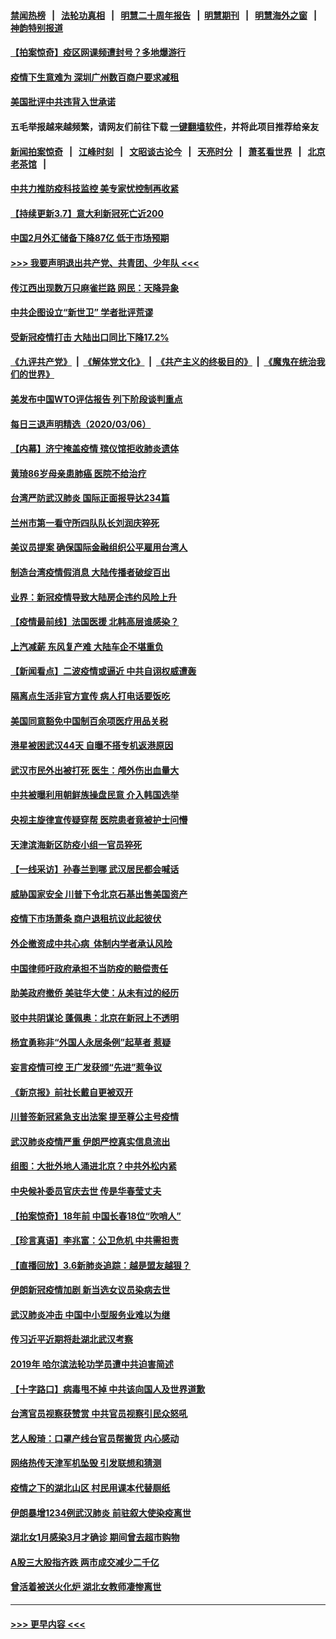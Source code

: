 #### [禁闻热榜](热点新闻.md?=0)  &nbsp;&nbsp;|&nbsp;&nbsp; [法轮功真相](https://github.com/gfw-breaker/truth/blob/master/README.md?=0) &nbsp;&nbsp;|&nbsp;&nbsp; [明慧二十周年报告](https://github.com/gfw-breaker/mh-reports/blob/master/README.md?=0) &nbsp;&nbsp;|&nbsp;&nbsp;[明慧期刊](https://github.com/gfw-breaker/mh-qikan) &nbsp;&nbsp;|&nbsp;&nbsp; [明慧海外之窗](https://github.com/gfw-breaker/mh-news/blob/master/README.md?=0) &nbsp;&nbsp;|&nbsp;&nbsp; [神韵特别报道](https://github.com/gfw-breaker/mh-news/blob/master/shenyun.md?=0)
#### [【拍案惊奇】疫区网课频遭封号？多地爆游行](../pages/nsc413/n11921679.md?t=03072131) 
#### [疫情下生意难为 深圳广州数百商户要求减租](../pages/nsc413/n11922392.md?t=03072131) 
#### [美国批评中共违背入世承诺](../pages/nsc413/n11922430.md?t=03072131) 
#### 五毛举报越来越频繁，请网友们前往下载 [一键翻墙软件](https://github.com/gfw-breaker/ssr-accounts)，并将此项目推荐给亲友
#### [新闻拍案惊奇](https://github.com/gfw-breaker/banned-news/blob/master/pages/link4.md) &nbsp;&nbsp;|&nbsp;&nbsp; [江峰时刻](https://github.com/gfw-breaker/banned-news/blob/master/pages/link4.md) &nbsp;&nbsp;|&nbsp;&nbsp; [文昭谈古论今](https://github.com/gfw-breaker/banned-news/blob/master/pages/link4.md) &nbsp;&nbsp;|&nbsp;&nbsp; [天亮时分](https://github.com/gfw-breaker/banned-news/blob/master/pages/link4.md) &nbsp;&nbsp;|&nbsp;&nbsp; [萧茗看世界](https://github.com/gfw-breaker/banned-news/blob/master/pages/link4.md) &nbsp;&nbsp;|&nbsp;&nbsp; [北京老茶馆](https://github.com/gfw-breaker/banned-news/blob/master/pages/link4.md) &nbsp;&nbsp;|&nbsp;&nbsp; 
#### [中共力推防疫科技监控 美专家忧控制再收紧](../pages/nsc413/n11922329.md?t=03072131) 
#### [【持续更新3.7】意大利新冠死亡近200](../pages/nsc413/n11921647.md?t=03072131) 
#### [中国2月外汇储备下降87亿 低于市场预期](../pages/nsc413/n11922091.md?t=03072131) 
#### [>>> 我要声明退出共产党、共青团、少年队 <<<](https://github.com/begood0513/goodnews/blob/master/quit/letter.md) 
#### [传江西出现数万只麻雀拦路 网民：天降异象](../pages/nsc413/n11922160.md?t=03072131) 
#### [中共企图设立“新世卫” 学者批评荒谬](../pages/nsc413/n11921839.md?t=03072131) 
#### [受新冠疫情打击 大陆出口同比下降17.2%](../pages/nsc413/n11921736.md?t=03072131) 
#### [《九评共产党》](https://github.com/begood0513/9ping.md/blob/master/README.md) &nbsp;|&nbsp; [《解体党文化》](../../../../jtdwh.md/blob/master/README.md)  &nbsp;|&nbsp; [《共产主义的终极目的》](../../../../gczydzjmd.md/blob/master/README.md) &nbsp;|&nbsp; [《魔鬼在统治我们的世界》](../../../../mgztzwmdsj.md/blob/master/README.md) 
#### [美发布中国WTO评估报告 列下阶段谈判重点](../pages/nsc413/n11921572.md?t=03072131) 
#### [每日三退声明精选（2020/03/06）](../pages/nsc413/n11921953.md?t=03072131) 
#### [【内幕】济宁掩盖疫情 殡仪馆拒收肺炎遗体](../pages/nsc413/n11917871.md?t=03072131) 
#### [黄琦86岁母亲患肺癌 医院不给治疗](../pages/nsc413/n11921840.md?t=03072131) 
#### [台湾严防武汉肺炎 国际正面报导达234篇](../pages/nsc413/n11921737.md?t=03072131) 
#### [兰州市第一看守所四队队长刘润庆猝死](../pages/nsc413/n11920358.md?t=03072131) 
#### [美议员提案 确保国际金融组织公平雇用台湾人](../pages/nsc413/n11921691.md?t=03072131) 
#### [制造台湾疫情假消息 大陆传播者破绽百出](../pages/nsc413/n11921050.md?t=03072131) 
#### [业界：新冠疫情导致大陆房企违约风险上升](../pages/nsc413/n11921549.md?t=03072131) 
#### [【疫情最前线】法国医援 北韩高层谁感染？](../pages/nsc413/n11920850.md?t=03072131) 
#### [上汽减薪 东风复产难 大陆车企不堪重负](../pages/nsc413/n11921202.md?t=03072131) 
#### [【新闻看点】二波疫情或逼近 中共自诩权威遭轰](../pages/nsc413/n11920942.md?t=03072131) 
#### [隔离点生活非官方宣传 病人打电话要饭吃](../pages/nsc413/n11921264.md?t=03072131) 
#### [美国同意豁免中国制百余项医疗用品关税](../pages/nsc413/n11921400.md?t=03072131) 
#### [港星被困武汉44天 自曝不搭专机返港原因](../pages/nsc413/n11920926.md?t=03072131) 
#### [武汉市民外出被打死 医生：颅外伤出血量大](../pages/nsc413/n11921303.md?t=03072131) 
#### [中共被曝利用朝鲜族操盘民意 介入韩国选举](../pages/nsc413/n11921006.md?t=03072131) 
#### [央视主旋律宣传疑穿帮 医院患者竟被护士问懵](../pages/nsc413/n11921219.md?t=03072131) 
#### [天津滨海新区防疫小组一官员猝死](../pages/nsc413/n11921205.md?t=03072131) 
#### [【一线采访】孙春兰到哪 武汉居民都会喊话](../pages/nsc413/n11920952.md?t=03072131) 
#### [威胁国家安全 川普下令北京石基出售美国资产](../pages/nsc413/n11921036.md?t=03072131) 
#### [疫情下市场萧条 商户退租抗议此起彼伏](../pages/nsc413/n11921021.md?t=03072131) 
#### [外企撤资成中共心病  体制内学者承认风险](../pages/nsc413/n11920805.md?t=03072131) 
#### [中国律师吁政府承担不当防疫的赔偿责任](../pages/nsc413/n11920309.md?t=03072131) 
#### [助美政府撤侨 美驻华大使：从未有过的经历](../pages/nsc413/n11920832.md?t=03072131) 
#### [驳中共阴谋论 蓬佩奥：北京在新冠上不透明](../pages/nsc413/n11920846.md?t=03072131) 
#### [杨宜勇称非“外国人永居条例”起草者 惹疑](../pages/nsc413/n11920792.md?t=03072131) 
#### [妄言疫情可控 王广发获颁“先进”惹争议](../pages/nsc413/n11920693.md?t=03072131) 
#### [《新京报》前社长戴自更被双开](../pages/nsc413/n11920689.md?t=03072131) 
#### [川普签新冠紧急支出法案 提至尊公主号疫情](../pages/nsc413/n11920654.md?t=03072131) 
#### [武汉肺炎疫情严重 伊朗严控真实信息流出](../pages/nsc413/n11920458.md?t=03072131) 
#### [组图：大批外地人涌进北京？中共外松内紧](../pages/nsc413/n11918025.md?t=03072131) 
#### [中央候补委员官庆去世 传是华春莹丈夫](../pages/nsc413/n11920481.md?t=03072131) 
#### [【拍案惊奇】18年前 中国长春18位“吹哨人”](../pages/nsc413/n11918988.md?t=03072131) 
#### [【珍言真语】李兆富：公卫危机 中共需担责](../pages/nsc413/n11920422.md?t=03072131) 
#### [【直播回放】3.6新肺炎追踪：越是盟友越狠？](../pages/nsc413/n11920274.md?t=03072131) 
#### [伊朗新冠疫情加剧 新当选女议员染病去世](../pages/nsc413/n11920353.md?t=03072131) 
#### [武汉肺炎冲击 中国中小型服务业难以为继](../pages/nsc413/n11920169.md?t=03072131) 
#### [传习近平近期将赴湖北武汉考察](../pages/nsc413/n11918779.md?t=03072131) 
#### [2019年 哈尔滨法轮功学员遭中共迫害简述](../pages/nsc413/n11919729.md?t=03072131) 
#### [【十字路口】病毒甩不掉 中共该向国人及世界道歉](../pages/nsc413/n11918954.md?t=03072131) 
#### [台湾官员视察获赞赏 中共官员视察引民众怒吼](../pages/nsc413/n11919207.md?t=03072131) 
#### [艺人殷琦：口罩产线台官员帮搬货 内心感动](../pages/nsc413/n11919949.md?t=03072131) 
#### [网络热传天津军机坠毁 引发联想和猜测](../pages/nsc413/n11919716.md?t=03072131) 
#### [疫情之下的湖北山区 村民用课本代替厕纸](../pages/nsc413/n11919952.md?t=03072131) 
#### [伊朗暴增1234例武汉肺炎 前驻叙大使染疫离世](../pages/nsc413/n11919807.md?t=03072131) 
#### [湖北女1月感染3月才确诊 期间曾去超市购物](../pages/nsc413/n11919512.md?t=03072131) 
#### [A股三大股指齐跌 两市成交减少二千亿](../pages/nsc413/n11919639.md?t=03072131) 
#### [曾活着被送火化炉 湖北女教师凄惨离世](../pages/nsc413/n11917920.md?t=03072131) 

----
#### [ >>> 更早内容 <<< ](../indexes/nsc413-earlier.md)
